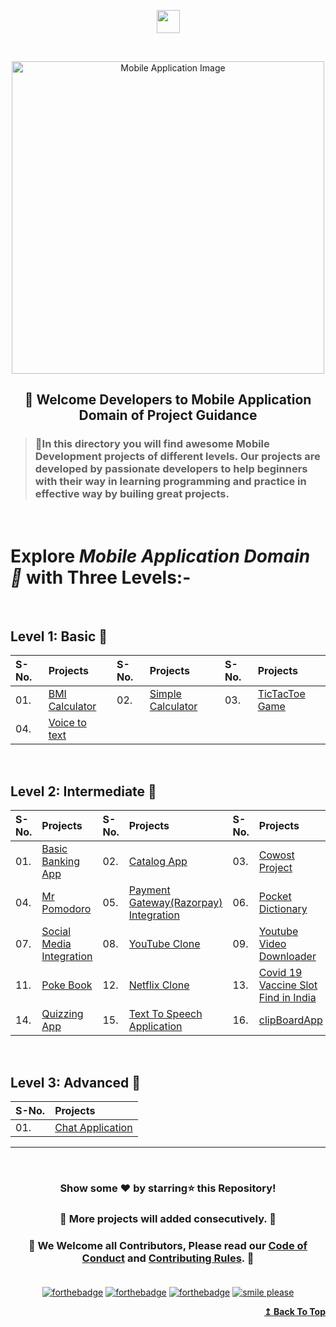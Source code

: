 <p align="center" id="top"><img height="37" src="https://img.shields.io/badge/ Mobile Applications- 📱-yellow.svg?&style=for-the-badge&logo=KushalDas&logoColor=blue" /></p> <br>

<p align="center"><img src="https://i.postimg.cc/gjPGxCzx/dev2.gif" alt="Mobile Application Image" width="500px" />
   <h2><p align="center"><strong>🚦 Welcome Developers to Mobile Application Domain of Project Guidance </strong></p>
</p></h2>

><h3>🏰In this directory you will find awesome Mobile Development projects of different levels. Our projects are developed by passionate developers to help beginners with their way in learning programming and practice in effective way by builing great projects.</h3>

</br>

<h1> Explore <i>Mobile Application Domain 🎯</i> with Three Levels:-</h1>
</br>

## Level 1: Basic 🚀

| S-No. | Projects | S-No. | Projects | S-No. | Projects |
|:--|:--|:--|:--|:--|:--|
| 01. | [BMI Calculator](https://github.com/Kushal997-das/Project-Guidance/tree/main/Mobile%20Applications/Basic/BMI%20Calculator) | 02. | [Simple Calculator](https://github.com/Kushal997-das/Project-Guidance/tree/main/Mobile%20Applications/Basic/Simple%20Calculator) | 03. | [TicTacToe Game](https://github.com/Kushal997-das/Project-Guidance/tree/main/Mobile%20Applications/Basic/TicTacToe%20Game) |
| 04. | [Voice to text](https://github.com/utkarsh006/Project-Guidance/tree/VoiceApp/Mobile%20Applications/Basic/Voicetotext) |
</br>

## Level 2: Intermediate 🚀

| S-No. | Projects | S-No. | Projects | S-No. | Projects |
|:--|:--|:--|:--|:--|:--|
| 01. | [ Basic Banking App ](https://github.com/Kushal997-das/Project-Guidance/tree/main/Mobile%20Applications/Intermediate/Basic%20Banking%20App) | 02. | [ Catalog App ](https://github.com/Kushal997-das/Project-Guidance/tree/main/Mobile%20Applications/Intermediate/Catalog%20App) | 03. | [ Cowost Project ](https://github.com/Kushal997-das/Project-Guidance/tree/main/Mobile%20Applications/Intermediate/Cowost%20Project) |
| 04. | [ Mr Pomodoro ](https://github.com/Kushal997-das/Project-Guidance/tree/main/Mobile%20Applications/Intermediate/Mr%20Pomodoro) | 05. | [ Payment Gateway(Razorpay) Integration](https://github.com/Kushal997-das/Project-Guidance/tree/main/Mobile%20Applications/Intermediate/Payment%20Gateway(Razorpay)%20Integration) | 06. | [ Pocket Dictionary ](https://github.com/Kushal997-das/Project-Guidance/tree/main/Mobile%20Applications/Intermediate/Pocket%20Dictionary) |
| 07. | [ Social Media Integration ](https://github.com/Kushal997-das/Project-Guidance/tree/main/Mobile%20Applications/Intermediate/Social%20Media%20Integration) | 08. | [ YouTube Clone ](https://github.com/Kushal997-das/Project-Guidance/tree/main/Mobile%20Applications/Intermediate/YouTube-Clone) | 09. | [ Youtube Video Downloader ](https://github.com/Kushal997-das/Project-Guidance/tree/main/Mobile%20Applications/Intermediate/Youtube-Video-Downloader) | 10. | [ Graph Plotter ](https://github.com/Kushal997-das/Project-Guidance/tree/main/Mobile%20Applications/Intermediate/graphplotter) |
| 11. | [ Poke Book ](https://github.com/Kushal997-das/Project-Guidance/tree/main/Mobile%20Applications/Intermediate/poke_book) | 12. | [ Netflix Clone ](https://github.com/Kushal997-das/Project-Guidance/tree/main/Mobile%20Applications/Intermediate/netflix_clone) | 13. | [Covid 19 Vaccine Slot Find in India](https://github.com/Kushal997-das/Project-Guidance/tree/main/Mobile%20Applications/Intermediate/Covid%2019%20Vaccine%20Slot%20Find%20in%20India) |
| 14. | [Quizzing App](https://github.com/Kushal997-das/Project-Guidance/tree/main/Mobile%20Applications/Intermediate/Quizzing%20App) | 15. | [Text To Speech Application](https://github.com/Kushal997-das/Project-Guidance/tree/main/Mobile%20Applications/Intermediate/TextToSpeechApplication) | 16. | [clipBoardApp](https://github.com/Kushal997-das/Project-Guidance/tree/main/Mobile%20Applications/Intermediate/clipBoardApp) |
<br/>    

## Level 3: Advanced 🚀

| S-No. | Projects |
|:--|:--|
| 01. | [Chat Application](https://github.com/Kushal997-das/Project-Guidance/tree/main/Mobile%20Applications/Advanced/Chat%20Application) |

---

<br/>
<h3> <p align="center">Show some ❤️ by starring⭐ this Repository!</p> </h3>

<h3> <p align="center"> 💌 More projects will added consecutively. 💌</p> </h3>

### <p align="center"> 🎉 We Welcome all Contributors, Please read our [Code of Conduct](https://github.com/Kushal997-das/Project-Guidance/blob/main/CODE_OF_CONDUCT.md) and [Contributing Rules](https://github.com/Kushal997-das/Project-Guidance/blob/main/CONTRIBUTING.md). 🎉<br> <br>

<div align="center">
  
[![forthebadge](https://forthebadge.com/images/badges/built-by-developers.svg)](https://forthebadge.com)
[![forthebadge](https://forthebadge.com/images/badges/built-with-love.svg)](https://forthebadge.com)
[![forthebadge](https://forthebadge.com/images/badges/built-with-swag.svg)](https://forthebadge.com)
[![smile please](https://forthebadge.com/images/badges/makes-people-smile.svg)](https://github.com/Kushal997-das/)
  
</div>

<div align="right">
  <b><a href="#top">↥ Back To Top</a></b>
</div>
